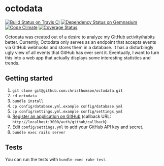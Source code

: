 octodata
========
[![Build Status on Travis CI](https://travis-ci.org/christhomson/octodata.png?branch=master)](https://travis-ci.org/christhomson/octodata)
[![Dependency Status on Gemnasium](https://gemnasium.com/christhomson/octodata.png)](https://gemnasium.com/christhomson/octodata)
[![Code Climate](https://codeclimate.com/github/christhomson/octodata.png)](https://codeclimate.com/github/christhomson/octodata)
[![Coverage Status](https://coveralls.io/repos/christhomson/octodata/badge.png?branch=master)](https://coveralls.io/r/christhomson/octodata?branch=master)

Octodata was created out of a desire to analyze my GitHub activity/habits better. Currently, Octodata only serves as an endpoint that accepts events via GitHub webhooks and stores them in a database. It has a disturbingly ugly view of all events that GitHub has ever sent it. Eventually, I want to turn this into a web app that actually displays some interesting statistics and trends.

## Getting started
1. `git clone git@github.com:christhomson/octodata.git`
2. `cd octodata`
3. `bundle install`
4. `cp config/database.yml.example config/database.yml`
5. `cp config/settings.yml.example config/settings.yml`
6. [Register an application on
GitHub](https://github.com/settings/applications/new) (callback URL:
`http://localhost:3000/auth/github/callback`).
7. Edit `config/settings.yml` to add your GitHub API key and secret.
8. `bundle exec rails server`

## Tests
You can run the tests with `bundle exec rake test`.
